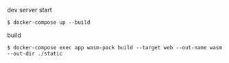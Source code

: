 dev server start

```
$ docker-compose up --build
```

build

```
$ docker-compose exec app wasm-pack build --target web --out-name wasm --out-dir ./static
```
